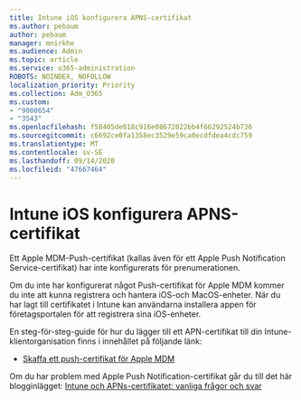 ```yaml
---
title: Intune iOS konfigurera APNS-certifikat
ms.author: pebaum
author: pebaum
manager: mnirkhe
ms.audience: Admin
ms.topic: article
ms.service: o365-administration
ROBOTS: NOINDEX, NOFOLLOW
localization_priority: Priority
ms.collection: Adm_O365
ms.custom:
- "9000654"
- "3543"
ms.openlocfilehash: f58405de018c916e08672022bb4f66292524b736
ms.sourcegitcommit: c6692ce0fa1358ec3529e59ca0ecdfdea4cdc759
ms.translationtype: MT
ms.contentlocale: sv-SE
ms.lasthandoff: 09/14/2020
ms.locfileid: "47667464"
---
```

# <a name="intune-ios-set-up-apns-certificate"></a>Intune iOS konfigurera APNS-certifikat

Ett Apple MDM-Push-certifikat (kallas även för ett Apple Push Notification Service-certifikat) har inte konfigurerats för prenumerationen.

Om du inte har konfigurerat något Push-certifikat för Apple MDM kommer du inte att kunna registrera och hantera iOS-och MacOS-enheter. När du har lagt till certifikatet i Intune kan användarna installera appen för företagsportalen för att registrera sina iOS-enheter.

En steg-för-steg-guide för hur du lägger till ett APN-certifikat till din Intune-klientorganisation finns i innehållet på följande länk:

- [Skaffa ett push-certifikat för Apple MDM](https://docs.microsoft.com/mem/intune/enrollment/apple-mdm-push-certificate-get)

Om du har problem med Apple Push Notification-certifikat går du till det här blogginlägget: [Intune och APNs-certifikatet: vanliga frågor och svar](https://techcommunity.microsoft.com/t5/Intune-Customer-Success/Intune-and-the-APNs-certificate-FAQ-and-common-issues/ba-p/280121)
